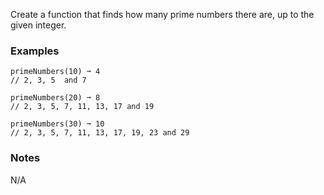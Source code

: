 Create a function that finds how many prime numbers there are, up to the given integer.


### Examples ###
    primeNumbers(10) ➞ 4
    // 2, 3, 5  and 7

    primeNumbers(20) ➞ 8
    // 2, 3, 5, 7, 11, 13, 17 and 19

    primeNumbers(30) ➞ 10
    // 2, 3, 5, 7, 11, 13, 17, 19, 23 and 29


### Notes ###
N/A